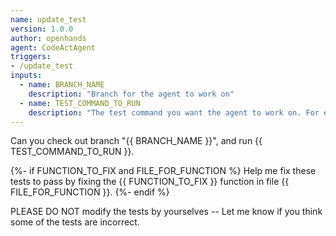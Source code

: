 ```yaml
---
name: update_test
version: 1.0.0
author: openhands
agent: CodeActAgent
triggers:
- /update_test
inputs:
  - name: BRANCH_NAME
    description: "Branch for the agent to work on"
  - name: TEST_COMMAND_TO_RUN
    description: "The test command you want the agent to work on. For example, `pytest tests/unit/test_bash_parsing.py`"
---
```


Can you check out branch "{{ BRANCH_NAME }}", and run {{ TEST_COMMAND_TO_RUN }}.

{%- if FUNCTION_TO_FIX and FILE_FOR_FUNCTION %}
Help me fix these tests to pass by fixing the {{ FUNCTION_TO_FIX }} function in file {{ FILE_FOR_FUNCTION }}.
{%- endif %}

PLEASE DO NOT modify the tests by yourselves -- Let me know if you think some of the tests are incorrect.
